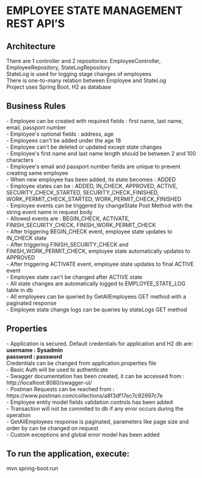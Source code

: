 <h1>EMPLOYEE STATE MANAGEMENT REST API’S</h1>

<h2>Architecture</h2>
There are 1 controller and 2 repositories: EmployeeController, EmployeeRepository, StateLogRepository </br>
StateLog is used for logging stage changes of employees</br>
There is one-to-many relation between Employee and StateLog</br>
Project uses Spring Boot, H2 as database </br>

<h2>Business Rules</h2>
- Employee can be created with required fields : first name, last name, email, passport number </br>
- Employee's optional fields : address, age </br>
- Employees can't be added under the age 18 </br>
- Employee can't be deleted or updated except state changes </br>
- Employee's first name and last name length should be between 2 and 100 characters </br>
- Employee's email and passport number fields are unique to prevent creating same employee </br>
- When new employee has been added, its state becomes : ADDED </br>
- Employee states can be : ADDED, IN_CHECK, APPROVED, ACTIVE, SECURITY_CHECK_STARTED, SECURITY_CHECK_FINISHED, WORK_PERMIT_CHECK_STARTED, WORK_PERMIT_CHECK_FINISHED </br>
- Employee events can be triggered by changeState Post Method with the string event name in request body </br>
- Allowed events are : BEGIN_CHECK, ACTIVATE, FINISH_SECURITY_CHECK, FINISH_WORK_PERMIT_CHECK </br>
- After triggering BEGIN_CHECK event, employee state updates to IN_CHECK state </br>
- After triggering FINISH_SECURITY_CHECK and FINISH_WORK_PERMIT_CHECK, employee state automatically updates to APPROVED </br>
- After triggering ACTIVATE event, employee state updates to final ACTIVE event </br>
- Employee state can't be changed after ACTIVE state </br>
- All state changes are automatically logged to EMPLOYEE_STATE_LOG table in db </br>
- All employees can be queried by GetAllEmployees GET method with a paginated response </br>
- Employee state change logs can be queries by stateLogs GET method

<h2>Properties</h2>
- Application is secured. Default credentials for application and H2 db are: </br>
<B>username : Sysadmin</B> </br>
<B>password : password</B> </br>
Credentials can be changed from application.properties file </br>
- Basic Auth will be used to authenticate </br>
- Swagger documentation has been created, it can be accessed from : </br>
http://localhost:8080/swagger-ui/ </br>
- Postman Requests can be reached from : </br>
https://www.postman.com/collections/a8f3df17ec7c92997c7e </br>
- Employee entity model fields validation controls has been added </br>
- Transaction will not be commited to db if any error occurs during the operation </br>
- GetAllEmployees response is paginated, parameters like page size and order by can be changed on request </br>
- Custom exceptions and global error model has been added </br>

<h2>To run the application, execute:</h2>
mvn spring-boot:run
